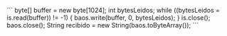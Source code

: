 ´´´
byte[] buffer = new byte[1024];
int bytesLeidos;
while ((bytesLeidos = is.read(buffer)) != -1) {
  baos.write(buffer, 0, bytesLeidos);
}
is.close();
baos.close();
String recibido = new String(baos.toByteArray());
´´´
